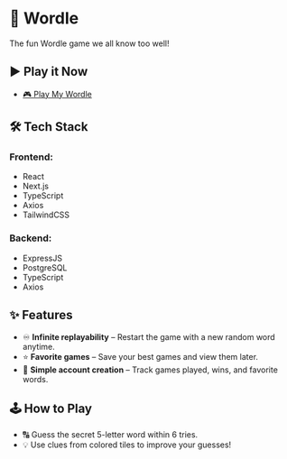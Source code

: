 # 🎯 Wordle

The fun Wordle game we all know too well!

## ▶️ Play it Now

- [🎮 Play My Wordle](https://wordle-steel-tau.vercel.app/)

## 🛠 Tech Stack

### Frontend:

- React
- Next.js
- TypeScript
- Axios
- TailwindCSS

### Backend:

- ExpressJS
- PostgreSQL
- TypeScript
- Axios

## ✨ Features

- ♾️ **Infinite replayability** – Restart the game with a new random word anytime.
- ⭐ **Favorite games** – Save your best games and view them later.
- 👤 **Simple account creation** – Track games played, wins, and favorite words.

## 🕹️ How to Play

- 🔠 Guess the secret 5-letter word within 6 tries.
- 💡 Use clues from colored tiles to improve your guesses!

